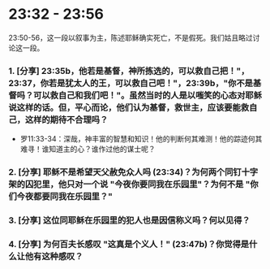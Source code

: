 # 23:32 - 23:56 

23:50-56，这一段以叙事为主，陈述耶稣确实死亡，不是假死。我们姑且略过讨论这一段。

### 1. [分享] 23:35b，他若是基督，神所拣选的，可以救自己把！"，23:37，你若是犹太人的王，可以救自己吧！"，23:39b，"你不是基督吗？可以救自己和我们吧！"。虽然当时的人是以嗤笑的心态对耶稣说这样的话。但，平心而论，他们认为基督，救世主，应该要能救自己，这样的期待不合理吗？

* 罗11:33-34：深哉，神丰富的智慧和知识！他的判断何其难测！他的踪迹何其难寻！谁知道主的心？谁作过他的谋士呢？

### 2. [分享] 耶稣不是希望天父赦免众人吗 (23:34)？为何两个同钉十字架的囚犯里，他只对一个说 "今夜你要同我在乐园里"？为何不是 "你们今夜都要同我在乐园里？"

### 3. [分享] 这位同耶稣在乐园里的犯人也是因信称义吗？何以见得？

### 4. [分享] 为何百夫长感叹 "这真是个义人！" (23:47b)？你觉得是什么让他有这种感叹？